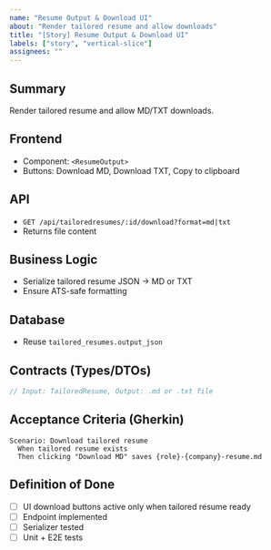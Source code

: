 ```yaml
---
name: "Resume Output & Download UI"
about: "Render tailored resume and allow downloads"
title: "[Story] Resume Output & Download UI"
labels: ["story", "vertical-slice"]
assignees: ""
---
```


## Summary
Render tailored resume and allow MD/TXT downloads.

## Frontend
- Component: `<ResumeOutput>`
- Buttons: Download MD, Download TXT, Copy to clipboard

## API
- `GET /api/tailoredresumes/:id/download?format=md|txt`
- Returns file content

## Business Logic
- Serialize tailored resume JSON → MD or TXT
- Ensure ATS-safe formatting

## Database
- Reuse `tailored_resumes.output_json`

## Contracts (Types/DTOs)
```ts
// Input: TailoredResume, Output: .md or .txt file
```

## Acceptance Criteria (Gherkin)
```gherkin
Scenario: Download tailored resume
  When tailored resume exists
  Then clicking "Download MD" saves {role}-{company}-resume.md
```

## Definition of Done
- [ ] UI download buttons active only when tailored resume ready
- [ ] Endpoint implemented
- [ ] Serializer tested
- [ ] Unit + E2E tests
